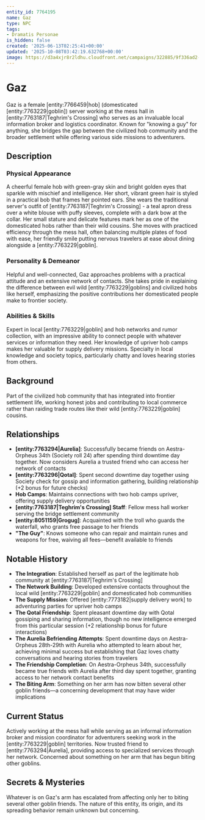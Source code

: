 ```yaml
---
entity_id: 7764195
name: Gaz
type: NPC
tags:
- Dramatis Personae
is_hidden: false
created: '2025-06-13T02:25:41+00:00'
updated: '2025-10-08T03:42:19.632768+00:00'
image: https://d3a4xjr8r2ldhu.cloudfront.net/campaigns/322885/9f336ad2-c537-4a28-9ff9-f2c74115517a.png
---
```


# Gaz

Gaz is a female [entity:7766459|hob] (domesticated [entity:7763229|goblin]) server working at the mess hall in [entity:7763187|Teghrim's Crossing] who serves as an invaluable local information broker and logistics coordinator. Known for "knowing a guy" for anything, she bridges the gap between the civilized hob community and the broader settlement while offering various side missions to adventurers.

## Description

### Physical Appearance

A cheerful female hob with green-gray skin and bright golden eyes that sparkle with mischief and intelligence. Her short, vibrant green hair is styled in a practical bob that frames her pointed ears. She wears the traditional server's outfit of [entity:7763187|Teghrim's Crossing] - a teal apron dress over a white blouse with puffy sleeves, complete with a dark bow at the collar. Her small stature and delicate features mark her as one of the domesticated hobs rather than their wild cousins. She moves with practiced efficiency through the mess hall, often balancing multiple plates of food with ease, her friendly smile putting nervous travelers at ease about dining alongside a [entity:7763229|goblin].

### Personality & Demeanor

Helpful and well-connected, Gaz approaches problems with a practical attitude and an extensive network of contacts. She takes pride in explaining the difference between evil wild [entity:7763229|goblins] and civilized hobs like herself, emphasizing the positive contributions her domesticated people make to frontier society.

### Abilities & Skills

Expert in local [entity:7763229|goblin] and hob networks and rumor collection, with an impressive ability to connect people with whatever services or information they need. Her knowledge of upriver hob camps makes her valuable for supply delivery missions. Specialty in local knowledge and society topics, particularly chatty and loves hearing stories from others.

## Background

Part of the civilized hob community that has integrated into frontier settlement life, working honest jobs and contributing to local commerce rather than raiding trade routes like their wild [entity:7763229|goblin] cousins.

## Relationships

- **[entity:7763294|Aurelia]**: Successfully became friends on Aestra-Orpheus 34th (Society roll 24) after spending third downtime day together. Now considers Aurelia a trusted friend who can access her network of contacts
- **[entity:7763296|Qotal]**: Spent second downtime day together using Society check for gossip and information gathering, building relationship (+2 bonus for future checks)
- **Hob Camps**: Maintains connections with two hob camps upriver, offering supply delivery opportunities
- **[entity:7763187|Teghrim's Crossing] Staff**: Fellow mess hall worker serving the bridge settlement community
- **[entity:8051159|Grogug]**: Acquainted with the troll who guards the waterfall, who grants free passage to her friends
- **"The Guy"**: Knows someone who can repair and maintain runes and weapons for free, waiving all fees—benefit available to friends

## Notable History

- **The Integration**: Established herself as part of the legitimate hob community at [entity:7763187|Teghrim's Crossing]
- **The Network Building**: Developed extensive contacts throughout the local wild [entity:7763229|goblin] and domesticated hob communities
- **The Supply Mission**: Offered [entity:7773182|supply delivery work] to adventuring parties for upriver hob camps
- **The Qotal Friendship**: Spent pleasant downtime day with Qotal gossiping and sharing information, though no new intelligence emerged from this particular session (+2 relationship bonus for future interactions)
- **The Aurelia Befriending Attempts**: Spent downtime days on Aestra-Orpheus 28th-29th with Aurelia who attempted to learn about her, achieving minimal success but establishing that Gaz loves chatty conversations and hearing stories from travelers
- **The Friendship Completion**: On Aestra-Orpheus 34th, successfully became true friends with Aurelia after third day spent together, granting access to her network contact benefits
- **The Biting Arm**: Something on her arm has now bitten several other goblin friends—a concerning development that may have wider implications

## Current Status

Actively working at the mess hall while serving as an informal information broker and mission coordinator for adventurers seeking work in the [entity:7763229|goblin] territories. Now trusted friend to [entity:7763294|Aurelia], providing access to specialized services through her network. Concerned about something on her arm that has begun biting other goblins.

## Secrets & Mysteries

Whatever is on Gaz's arm has escalated from affecting only her to biting several other goblin friends. The nature of this entity, its origin, and its spreading behavior remain unknown but concerning.